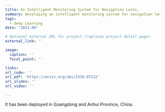 ```yaml
---
title: An Intelligent Monitoring System for Navigation Locks.
summary: Developing an intelligent monitoring system for navigation locks, which achieves vessel detection, vessel name recognition, vessel draft reading, and vessel identification. 
tags: 
  - Deep Learning
date: "2023-04"

# Optional external URL for project (replaces project detail page).
external_link: ''

image: 
  caption: ''
  focal_point: ''

links: 
url_code: ''
url_pdf: 'https://arxiv.org/abs/2310.07212'
url_slides: ''
url_video: ''

---
```


It has been deployed in Guangdong and Anhui Province, China.
